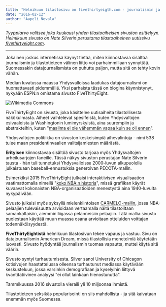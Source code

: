 ```yaml
---
title: "Helmikuun tilastosivu on fivethirtyeigth.com - journalismin ja tilastotieteen pyhä yhteenliittymä"
date: "2016-02-12"
author: "Aapeli Nevala"
---
```


_Tyyppiarvo valitsee joka kuukausi yhden tilastoaiheisen sivuston esittelyyn. Helmikuun sivusto on Nate Silverin perustama tilastoaiheinen uutissivu [fivethirtyeight.com](http://fivethirtyeight.com)._

* * *

Jokainen joskus internetissä käynyt tietää, miten kiinnostavaa sisältöä journalismin ja tilastotieteen välinen liitto voi parhaimmillaan synnyttää. Suomessakin datajournalismista on puhuttu paljon, mutta sitä on tehty kovin vähän.

Median luvatussa maassa Yhdysvalloissa laadukas datajournalismi on huomattavasti pidemmällä. Yksi parhaista tässä on blogina käynnistynyt, nykyään ESPN:n omistama sivusto FiveThirtyEight.

![Wikimedia Commons](https://upload.wikimedia.org/wikipedia/commons/6/6c/Nate_Silver_2009.png)

FiveThirtyEight on sivusto, joka käsittelee uutisaiheita tilastollisesta näkökulmasta. Aiheet vaihtelevat spesifeistä, kuten Yhdysvaltojen esivaaleista ja Washingtonin lumimyrskyistä, aina suurempiin ja abstrakteihin, kuten "[maailma ei ole vähemmän vapaa kuin se oli ennen](http://fivethirtyeight.com/features/the-world-isnt-less-free-than-it-used-to-be/)".

Yhdysvaltojen politiikka on sivuston keskeisimpiä aihevalintoja - nimi 538 tulee maan presidentinvaalien valitsijamiesten määrästä.

**Erityisen** kiinnostavaa sisältöä sivusto tarjoaa myös Yhdysvaltojen urheilusarjojen faneille. Tässä näkyy sivuston perustajan Nate Silverin tausta - hän tuli tunnetuksi Yhdysvalloissa 2000-luvun alkupuolella julkaistuaan baseball-ennustuksia generoivan PECOTA-mallin.

Esimerkiksi 2015 FiveThirtyEight julkaisi interaktiivisen visualisaation vaatimattomalla nimellä "[koko NBA:n historia](http://projects.fivethirtyeight.com/complete-history-of-the-nba/#warriors)", missä grafiikan käyrät kuvaavat kokonaisten NBA-organisaatioiden menestystä aina 1940-luvulta nykypäivään.

Sivusto julkaisi myös syksyllä mielenkiintoisen [CARMELO-mallin](http://projects.fivethirtyeight.com/carmelo/), jossa NBA-pelaajien tulevaisuutta arvioidaan vertaamalla näitä tilastoiltaan samankaltaisiin, aiemmin liigassa pelanneisiin pelaajiin. Tätä mallia sivusto puolestaan käyttää muun muassa osana arvioitaan otteluiden voittajan todennäköisyydestä.

**FiveThirtyEightistä** helmikuun tilastosivun tekee vapaus ja vastuu. Sivu on datajournalismin American Dream, missä tilastollisia menetelmiä käytetään luovasti. Sivusto hyödyntää journalismin tuomaa vapautta, muttei käytä sitä väärin.

Sivusto syntyi turhautumisesta. Silver sanoi University of Chicagon kotisivujen haastattelussa olleensa turhautunut mediassa käytävään keskusteluun, jossa varsinkin demografiaan ja kyselyihin liittyvä kvantitatiivinen analyysi "ei ollut lainkaan hienostunutta".

Tammikuussa 2016 sivustolla vieraili yli 10 miljoonaa ihmistä.

Tilastotieteen seksikäs popularisointi on siis mahdollista - ja sitä kaivataan enemmän myös Suomessa.
